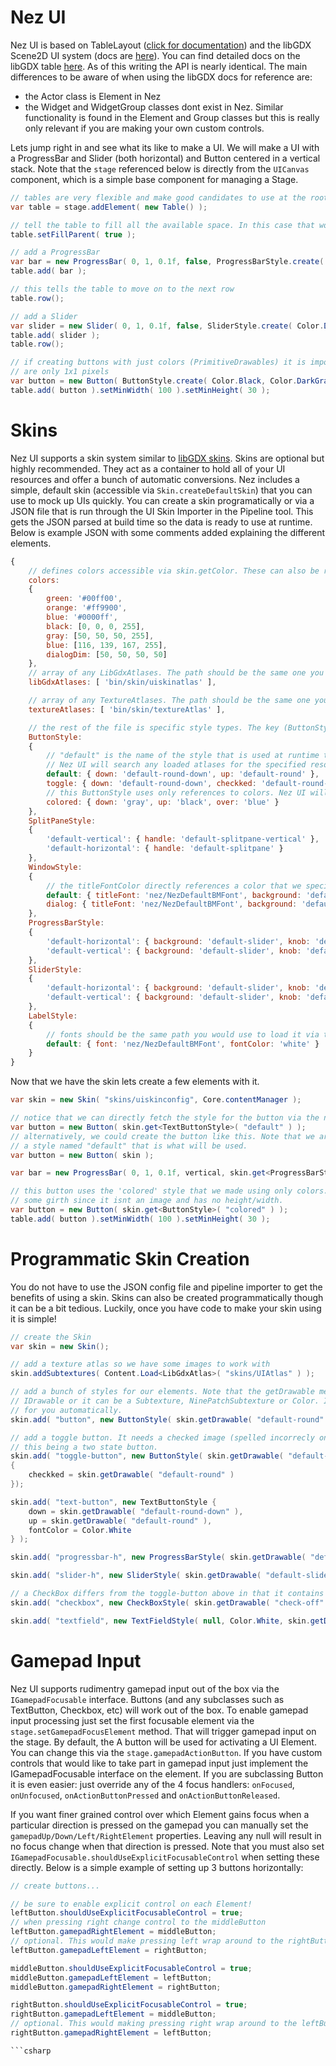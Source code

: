 Nez UI
============
Nez UI is based on TableLayout ([click for documentation](https://github.com/EsotericSoftware/tablelayout/blob/master/README.md)) and the libGDX Scene2D UI system (docs are [here](https://github.com/libgdx/libgdx/wiki/Scene2d.ui)). You can find detailed docs on the libGDX table [here](https://github.com/libgdx/libgdx/wiki/Table). As of this writing the API is nearly identical. The main differences to be aware of when using the libGDX docs for reference are:

- the Actor class is Element in Nez
- the Widget and WidgetGroup classes dont exist in Nez. Similar functionality is found in the Element and Group classes but this is really only relevant if you are making your own custom controls.


Lets jump right in and see what its like to make a UI. We will make a UI with a ProgressBar and Slider (both horizontal) and Button centered in a vertical stack. Note that the `stage` referenced below is directly from the `UICanvas` component, which is a simple base component for managing a Stage.

```csharp
// tables are very flexible and make good candidates to use at the root of your UI. They work much like HTML tables but with more flexibility.
var table = stage.addElement( new Table() );

// tell the table to fill all the available space. In this case that would be the entire screen.
table.setFillParent( true );

// add a ProgressBar
var bar = new ProgressBar( 0, 1, 0.1f, false, ProgressBarStyle.create( Color.Black, Color.White ) );
table.add( bar );

// this tells the table to move on to the next row
table.row();

// add a Slider
var slider = new Slider( 0, 1, 0.1f, false, SliderStyle.create( Color.DarkGray, Color.LightYellow ) );
table.add( slider );
table.row();

// if creating buttons with just colors (PrimitiveDrawables) it is important to explicitly set the minimum size since the colored textures created
// are only 1x1 pixels
var button = new Button( ButtonStyle.create( Color.Black, Color.DarkGray, Color.Green ) );
table.add( button ).setMinWidth( 100 ).setMinHeight( 30 );
```



Skins
==========
Nez UI supports a skin system similar to [libGDX skins](https://github.com/libgdx/libgdx/wiki/Skin). Skins are optional but highly recommended. They act as a container to hold all of your UI resources and offer a bunch of automatic conversions. Nez includes a simple, default skin (accessible via `Skin.createDefaultSkin`) that you can use to mock up UIs quickly. You can create a skin programatically or via a JSON file that is run through the UI Skin Importer in the Pipeline tool. This gets the JSON parsed at build time so the data is ready to use at runtime. Below is example JSON with some comments added explaining the different elements.

```javascript
{
	// defines colors accessible via skin.getColor. These can also be referenced in actual style definitions below
	colors:
	{
		green: '#00ff00',
		orange: '#ff9900',
		blue: '#0000ff',
		black: [0, 0, 0, 255],
		gray: [50, 50, 50, 255],
		blue: [116, 139, 167, 255],
		dialogDim: [50, 50, 50, 50]
	},
	// array of any LibGdxAtlases. The path should be the same one you would use to load it via the content system.
	libGdxAtlases: [ 'bin/skin/uiskinatlas' ],

	// array of any TextureAtlases. The path should be the same one you would use to load it via the content system.
	textureAtlases: [ 'bin/skin/textureAtlas' ],

	// the rest of the file is specific style types. The key (ButtonStyle here) is the exact class name from the UI element.
	ButtonStyle:
	{
		// "default" is the name of the style that is used at runtime to find it. Any font, color or IDrawable can be specified.
		// Nez UI will search any loaded atlases for the specified resource.
		default: { down: 'default-round-down', up: 'default-round' },
		toggle: { down: 'default-round-down', checkked: 'default-round-down', up: 'default-round' },
		// this ButtonStyle uses only references to colors. Nez UI will handle making appropriate resources at runtime for you.
		colored: { down: 'gray', up: 'black', over: 'blue' }
	},
	SplitPaneStyle:
	{
		'default-vertical': { handle: 'default-splitpane-vertical' },
		'default-horizontal': { handle: 'default-splitpane' }
	},
	WindowStyle:
	{
		// the titleFontColor directly references a color that we specified above in the colors section
		default: { titleFont: 'nez/NezDefaultBMFont', background: 'default-window', titleFontColor: 'white' },
		dialog: { titleFont: 'nez/NezDefaultBMFont', background: 'default-window', titleFontColor: 'white', stageBackground: 'dialogDim' }
	},
	ProgressBarStyle:
	{
		'default-horizontal': { background: 'default-slider', knob: 'default-slider-knob' },
		'default-vertical': { background: 'default-slider', knob: 'default-round-large' }
	},
	SliderStyle:
	{
		'default-horizontal': { background: 'default-slider', knob: 'default-slider-knob' },
		'default-vertical': { background: 'default-slider', knob: 'default-round-large' }
	},
	LabelStyle:
	{
		// fonts should be the same path you would use to load it via the content system
		default: { font: 'nez/NezDefaultBMFont', fontColor: 'white' }
	}
}
```

Now that we have the skin lets create a few elements with it.

```csharp
var skin = new Skin( "skins/uiskinconfig", Core.contentManager );

// notice that we can directly fetch the style for the button via the name we specified in the JSON
var button = new Button( skin.get<TextButtonStyle>( "default" ) );
// alternatively, we could create the button like this. Note that we are just giving it the skin so as long as there is
// a style named "default" that is what will be used.
var button = new Button( skin );

var bar = new ProgressBar( 0, 1, 0.1f, vertical, skin.get<ProgressBarStyle>( "default-vertical" ) );

// this button uses the 'colored' style that we made using only colors. We have to remember to give it
// some girth since it isnt an image and has no height/width.
var button = new Button( skin.get<ButtonStyle>( "colored" ) );
table.add( button ).setMinWidth( 100 ).setMinHeight( 30 );
```


Programmatic Skin Creation
========
You do not have to use the JSON config file and pipeline importer to get the benefits of using a skin. Skins can also be created programmatically though it can be a bit tedious. Luckily, once you have code to make your skin using it is simple!


```csharp
// create the Skin
var skin = new Skin();

// add a texture atlas so we have some images to work with
skin.addSubtextures( Content.Load<LibGdxAtlas>( "skins/UIAtlas" ) );

// add a bunch of styles for our elements. Note that the getDrawable method is very flexible. The name passed to it can be any type of
// IDrawable or it can be a Subtexture, NinePatchSubtexture or Color. In the latter case Skin will create and manage the IDrawable
// for you automatically.
skin.add( "button", new ButtonStyle( skin.getDrawable( "default-round" ), skin.getDrawable( "default-round-down" ), null ) );

// add a toggle button. It needs a checked image (spelled incorrecly on purpose due to C# having 'checked' as a reserved word) to trigger
// this being a two state button.
skin.add( "toggle-button", new ButtonStyle( skin.getDrawable( "default-round-down" ), skin.getDrawable( "default-round-down" ), null )
{
	checkked = skin.getDrawable( "default-round" )
});

skin.add( "text-button", new TextButtonStyle {
	down = skin.getDrawable( "default-round-down" ),
	up = skin.getDrawable( "default-round" ),
	fontColor = Color.White
} );

skin.add( "progressbar-h", new ProgressBarStyle( skin.getDrawable( "default-slider" ), skin.getDrawable( "default-slider-knob" ) ) );

skin.add( "slider-h", new SliderStyle( skin.getDrawable( "default-slider" ), skin.getDrawable( "default-slider-knob" ) ) );

// a CheckBox differs from the toggle-button above in that it contains text next to the box
skin.add( "checkbox", new CheckBoxStyle( skin.getDrawable( "check-off" ), skin.getDrawable( "check-on" ), null, Color.White ) );

skin.add( "textfield", new TextFieldStyle( null, Color.White, skin.getDrawable( "cursor" ), skin.getDrawable( "selection" ), skin.getDrawable( "textfield" ) )
```


Gamepad Input
========
Nez UI supports rudimentry gamepad input out of the box via the `IGamepadFocusable` interface. Buttons (and any subclasses such as TextButton, Checkbox, etc) will work out of the box. To enable gamepad input processing just set the first focusable element via the `stage.setGamepadFocusElement` method. That will trigger gamepad input on the stage. By default, the A button will be used for activating a UI Element. You can change this via the `stage.gamepadActionButton`. If you have custom controls that would like to take part in gamepad input just implement the IGamepadFocusable interface on the element. If you are subclassing Button it is even easier: just override any of the 4 focus handlers: `onFocused`, `onUnfocused`, `onActionButtonPressed` and `onActionButtonReleased`.

If you want finer grained control over which Element gains focus when a particular direction is pressed on the gamepad you can manually set the `gamepadUp/Down/Left/RightElement` properties. Leaving any null will result in no focus change when that direction is pressed. Note that you must also set `IGamepadFocusable.shouldUseExplicitFocusableControl` when setting these directly. Below is a simple example of setting up 3 buttons horizontally:


```csharp
// create buttons...

// be sure to enable explicit control on each Element!
leftButton.shouldUseExplicitFocusableControl = true;
// when pressing right change control to the middleButton
leftButton.gamepadRightElement = middleButton;
// optional. This would make pressing left wrap around to the rightButton
leftButton.gamepadLeftElement = rightButton;

middleButton.shouldUseExplicitFocusableControl = true;
middleButton.gamepadLeftElement = leftButton;
middleButton.gamepadRightElement = rightButton;

rightButton.shouldUseExplicitFocusableControl = true;
rightButton.gamepadLeftElement = middleButton;
// optional. This would making pressing right wrap around to the leftButton
rightButton.gamepadRightElement = leftButton;

```csharp

